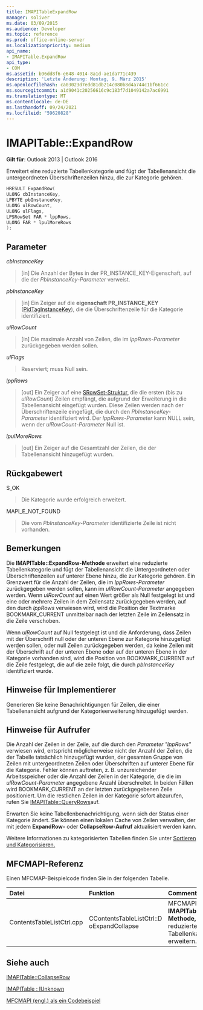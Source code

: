 ```yaml
---
title: IMAPITableExpandRow
manager: soliver
ms.date: 03/09/2015
ms.audience: Developer
ms.topic: reference
ms.prod: office-online-server
ms.localizationpriority: medium
api_name:
- IMAPITable.ExpandRow
api_type:
- COM
ms.assetid: b96dd8f6-e648-4014-8a1d-ae1da771c439
description: 'Letzte Änderung: Montag, 9. März 2015'
ms.openlocfilehash: ca03023d7edd81db214c080b8d4a744c1bf661cc
ms.sourcegitcommit: a1d9041c20256616c9c183f7d1049142a7ac6991
ms.translationtype: MT
ms.contentlocale: de-DE
ms.lasthandoff: 09/24/2021
ms.locfileid: "59620828"
---
```

# <a name="imapitableexpandrow"></a>IMAPITable::ExpandRow

  
  
**Gilt für**: Outlook 2013 | Outlook 2016 
  
Erweitert eine reduzierte Tabellenkategorie und fügt der Tabellenansicht die untergeordneten Überschriftenzeilen hinzu, die zur Kategorie gehören.
  
```cpp
HRESULT ExpandRow(
ULONG cbInstanceKey,
LPBYTE pbInstanceKey,
ULONG ulRowCount,
ULONG ulFlags,
LPSRowSet FAR * lppRows,
ULONG FAR * lpulMoreRows
);
```

## <a name="parameters"></a>Parameter

 _cbInstanceKey_
  
> [in] Die Anzahl der Bytes in der PR_INSTANCE_KEY-Eigenschaft, auf die der  _PbInstanceKey-Parameter_ verweist. 
    
 _pbInstanceKey_
  
> [in] Ein Zeiger auf die **eigenschaft PR_INSTANCE_KEY** ([PidTagInstanceKey](pidtaginstancekey-canonical-property.md)), die die Überschriftenzeile für die Kategorie identifiziert. 
    
 _ulRowCount_
  
> [in] Die maximale Anzahl von Zeilen, die im  _lppRows-Parameter_ zurückgegeben werden sollen. 
    
 _ulFlags_
  
> Reserviert; muss Null sein.
    
 _lppRows_
  
> [out] Ein Zeiger auf eine [SRowSet-Struktur,](srowset.md) die die ersten (bis zu  _ulRowCount)_ Zeilen empfängt, die aufgrund der Erweiterung in die Tabellenansicht eingefügt wurden. Diese Zeilen werden nach der Überschriftenzeile eingefügt, die durch den  _PbInstanceKey-Parameter_ identifiziert wird. Der  _lppRows-Parameter_ kann NULL sein, wenn der  _ulRowCount-Parameter_ Null ist. 
    
 _lpulMoreRows_
  
> [out] Ein Zeiger auf die Gesamtzahl der Zeilen, die der Tabellenansicht hinzugefügt wurden.
    
## <a name="return-value"></a>Rückgabewert

S_OK 
  
> Die Kategorie wurde erfolgreich erweitert.
    
MAPI_E_NOT_FOUND 
  
> Die vom  _PbInstanceKey-Parameter_ identifizierte Zeile ist nicht vorhanden. 
    
## <a name="remarks"></a>Bemerkungen

Die **IMAPITable::ExpandRow-Methode** erweitert eine reduzierte Tabellenkategorie und fügt der Tabellenansicht die Untergeordneten oder Überschriftenzeilen auf unterer Ebene hinzu, die zur Kategorie gehören. Ein Grenzwert für die Anzahl der Zeilen, die im  _lppRows-Parameter_ zurückgegeben werden sollen, kann im  _ulRowCount-Parameter_ angegeben werden. Wenn  _ulRowCount_ auf einen Wert größer als Null festgelegt ist und eine oder mehrere Zeilen in dem Zeilensatz zurückgegeben werden, auf den durch  _lppRows_ verwiesen wird, wird die Position der Textmarke BOOKMARK_CURRENT unmittelbar nach der letzten Zeile im Zeilensatz in die Zeile verschoben.
  
Wenn  _ulRowCount_ auf Null festgelegt ist und die Anforderung, dass Zeilen mit der Überschrift null oder der unteren Ebene zur Kategorie hinzugefügt werden sollen, oder null Zeilen zurückgegeben werden, da keine Zeilen mit der Überschrift auf der unteren Ebene oder auf der unteren Ebene in der Kategorie vorhanden sind, wird die Position von BOOKMARK_CURRENT auf die Zeile festgelegt, die auf die zeile folgt, die durch  _pbInstanceKey_ identifiziert wurde. 
  
## <a name="notes-to-implementers"></a>Hinweise für Implementierer

Generieren Sie keine Benachrichtigungen für Zeilen, die einer Tabellenansicht aufgrund der Kategorieerweiterung hinzugefügt werden.
  
## <a name="notes-to-callers"></a>Hinweise für Aufrufer

Die Anzahl der Zeilen in der Zeile, auf die durch den  _Parameter "lppRows"_ verwiesen wird, entspricht möglicherweise nicht der Anzahl der Zeilen, die der Tabelle tatsächlich hinzugefügt wurden, der gesamten Gruppe von Zeilen mit untergeordneten Zeilen oder Überschriften auf unterer Ebene für die Kategorie. Fehler können auftreten, z. B. unzureichender Arbeitsspeicher oder die Anzahl der Zeilen in der Kategorie, die die im  _ulRowCount-Parameter_ angegebene Anzahl überschreitet. In beiden Fällen wird BOOKMARK_CURRENT an der letzten zurückgegebenen Zeile positioniert. Um die restlichen Zeilen in der Kategorie sofort abzurufen, rufen Sie [IMAPITable::QueryRows](imapitable-queryrows.md)auf.
  
Erwarten Sie keine Tabellenbenachrichtigung, wenn sich der Status einer Kategorie ändert. Sie können einen lokalen Cache von Zeilen verwalten, der mit jedem **ExpandRow-** oder **CollapseRow-Aufruf** aktualisiert werden kann. 
  
Weitere Informationen zu kategorisierten Tabellen finden Sie unter [Sortieren und Kategorisieren.](sorting-and-categorization.md)
  
## <a name="mfcmapi-reference"></a>MFCMAPI-Referenz

Einen MFCMAP-Beispielcode finden Sie in der folgenden Tabelle.
  
|**Datei**|**Funktion**|**Comment**|
|:-----|:-----|:-----|
|ContentsTableListCtrl.cpp  <br/> |CContentsTableListCtrl::D oExpandCollapse  <br/> |MFCMAPI verwendet die **IMAPITable::ExpandRow-Methode,** um eine reduzierte Tabellenkategorie zu erweitern.  <br/> |
   
## <a name="see-also"></a>Siehe auch



[IMAPITable::CollapseRow](imapitable-collapserow.md)
  
[IMAPITable : IUnknown](imapitableiunknown.md)


[MFCMAPI (engl.) als ein Codebeispiel](mfcmapi-as-a-code-sample.md)

